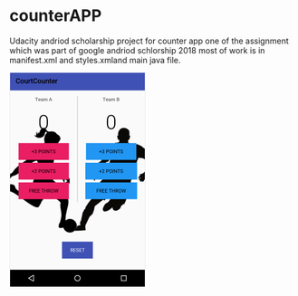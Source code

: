 # counterAPP
Udacity andriod scholarship project for counter app one of the assignment which was part of google andriod schlorship 2018
most of work is in manifest.xml and styles.xmland main java file.



![screenshot](counter.png)
